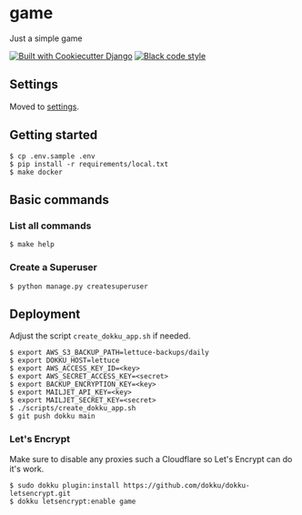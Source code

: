 # game

Just a simple game

[![Built with Cookiecutter Django](https://img.shields.io/badge/built%20with-Cookiecutter%20Django-ff69b4.svg?logo=cookiecutter)](https://github.com/cookiecutter/cookiecutter-django/)
[![Black code style](https://img.shields.io/badge/code%20style-black-000000.svg)](https://github.com/ambv/black)

## Settings

Moved to [settings](http://cookiecutter-django.readthedocs.io/en/latest/settings.html).

## Getting started

    $ cp .env.sample .env
    $ pip install -r requirements/local.txt
    $ make docker

## Basic commands

### List all commands

    $ make help

### Create a Superuser

    $ python manage.py createsuperuser

## Deployment

Adjust the script `create_dokku_app.sh` if needed.

    $ export AWS_S3_BACKUP_PATH=lettuce-backups/daily
    $ export DOKKU_HOST=lettuce
    $ export AWS_ACCESS_KEY_ID=<key>
    $ export AWS_SECRET_ACCESS_KEY=<secret>
    $ export BACKUP_ENCRYPTION_KEY=<key>
    $ export MAILJET_API_KEY=<key>
    $ export MAILJET_SECRET_KEY=<secret>
    $ ./scripts/create_dokku_app.sh
    $ git push dokku main

### Let's Encrypt

Make sure to disable any proxies such a Cloudflare so Let's Encrypt can do it's work.

    $ sudo dokku plugin:install https://github.com/dokku/dokku-letsencrypt.git
    $ dokku letsencrypt:enable game
